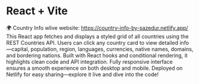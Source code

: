 # React + Vite

🌍 Country Info
wlive website: https://country-info-by-sazedur.netlify.app/
This React app fetches and displays a styled grid of all countries using the REST Countries API.
Users can click any country card to view detailed info—capital, population, region, languages, currencies, native names, domains, and bordering nations.
Built with React hooks and conditional rendering, it highlights clean code and API integration.
Fully responsive interface ensures a smooth experience on both desktop and mobile.
Deployed on Netlify for easy sharing—explore it live and dive into the code!
